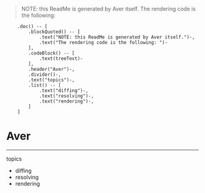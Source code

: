 > NOTE: this ReadMe is generated by Aver itself.
> The rendering code is the following: 

```
    .doc() -- [
        .blockQuoted() -- [
            .text("NOTE: this ReadMe is generated by Aver itself.")-,
            .text("The rendering code is the following: ")-
        ],
        .codeBlock() -- [
            .text(treeText)-
        ],
        .header("Aver")-,
        .divider()-,
        .text("topics")-,
        .list() -- [
            .text("diffing")-,
            .text("resolving")-,
            .text("rendering")-,
        ]
    ]
```
# Aver
---
topics
- diffing
- resolving
- rendering
